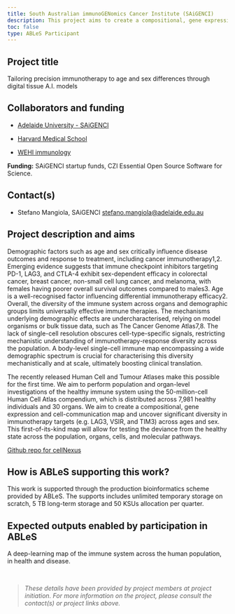 ```yaml
---
title: South Australian immunoGENomics Cancer Institute (SAiGENCI)
description: This project aims to create a compositional, gene expression and cell-communication map and uncover significant diversity in immunotherapy targets across ages and sex.
toc: false
type: ABLeS Participant
---
```


## Project title

Tailoring precision immunotherapy to age and sex differences through digital tissue A.I. models

## Collaborators and funding

- [Adelaide University - SAiGENCI](https://www.adelaide.edu.au/saigenci/)

- [Harvard Medical School](https://cdnm.bwh.harvard.edu/)

- [WEHI immunology](https://www.wehi.edu.au/research/divisions/immunology/)

**Funding:** SAiGENCI startup funds, CZI Essential Open Source Software for Science.

## Contact(s)

- Stefano Mangiola, SAiGENCI <stefano.mangiola@adelaide.edu.au>

## Project description and aims

Demographic factors such as age and sex critically influence disease outcomes and response to treatment, including cancer immunotherapy1,2. Emerging evidence suggests that immune checkpoint inhibitors targeting PD-1, LAG3, and CTLA-4 exhibit sex-dependent efficacy in colorectal cancer, breast cancer, non-small cell lung cancer, and melanoma, with females having poorer overall survival outcomes compared to males3. Age is a well-recognised factor influencing differential immunotherapy efficacy2. Overall, the diversity of the immune system across organs and demographic groups limits universally effective immune therapies. The mechanisms underlying demographic effects are undercharacterised, relying on model organisms or bulk tissue data, such as The Cancer Genome Atlas7,8. The lack of single-cell resolution obscures cell-type-specific signals, restricting mechanistic understanding of immunotherapy-response diversity across the population. A body-level single-cell immune map encompassing a wide demographic spectrum is crucial for characterising this diversity mechanistically and at scale, ultimately boosting clinical translation.

The recently released Human Cell and Tumour Atlases make this possible for the first time. We aim to perform population and organ-level investigations of the healthy immune system using the 50-million-cell Human Cell Atlas compendium, which is distributed across 7,981 healthy individuals and 30 organs. We aim to create a compositional, gene expression and cell-communication map and uncover significant diversity in immunotherapy targets (e.g. LAG3, VSIR, and TIM3) across ages and sex. This first-of-its-kind map will allow for testing the deviance from the healthy state across the population, organs, cells, and molecular pathways.

[Github repo for cellNexus](https://github.com/MangiolaLaboratory/cellNexus)

## How is ABLeS supporting this work?

This work is supported through the production bioinformatics scheme provided by ABLeS. The supports includes unlimited temporary storage on scratch, 5 TB long-term storage and 50 KSUs allocation per quarter.

## Expected outputs enabled by participation in ABLeS

A deep-learning map of the immune system across the human population, in health and disease.

<br/>

> _These details have been provided by project members at project initiation. For more information on the project, please consult the contact(s) or project links above._
